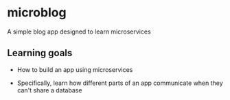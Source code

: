 # microblog

A simple blog app designed to learn microservices

## Learning goals

- How to build an app using microservices

- Specifically, learn how different parts of an app communicate when they can't share a database
